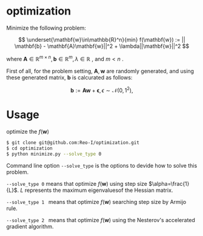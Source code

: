 # optimization
Minimize the following problem:

$$
\underset{\mathbf{w}\in\mathbb{R}^n}{min} f(\mathbf{w}) := || \mathbf{b} - \mathbf{A}\mathbf{w}||^2 + \lambda||\mathbf{w}||^2
$$

where $\mathbf{A}\in\mathbb{R}^{m\times n}, \mathbf{b}\in\mathbb{R}^m, \lambda \in \mathbb{R}$ , and $m　<　n$ .

First of all, for the problem setting, $\mathbf{A}, \mathbf{w}$ are randomly generated, and using these generated matrix, $\mathbf{b}$ is calcurated as follows:

$$
\mathbf{b}:=\mathbf{A}\mathbf{w} + \mathbf{\epsilon},　\epsilon\sim \mathcal{N}(0, 1^2),  
$$

# Usage
 
optimize the $f(\mathbf{w})$ 
 
```bash
$ git clone git@github.com:Reo-I/optimization.git
$ cd optimization
$ python minimize.py --solve_type 0
```

Command line option `--solve_type` is the options to devide how to solve this problem.

`--solve_type 0` means that optimize $f(\mathbf{w})$ using step size $\alpha=\frac{1}{L}$. $L$ represents 
the maximum eigenvalues ​​of the Hessian matrix. 

`--solve_type 1 `  means that optimize $f(\mathbf{w})$ searching step size by Armijo rule. 

`--solve_type 2 `  means that optimize $f(\mathbf{w})$ using the Nesterov's accelerated gradient algorithm. 
